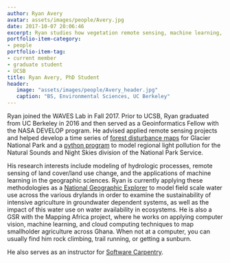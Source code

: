 ```yaml
---
author: Ryan Avery
avatar: assets/images/people/Avery.jpg
date: 2017-10-07 20:06:46
excerpt: Ryan studies how vegetation remote sensing, machine learning, and ecohydrological modeling can characterize the relationships between crop water use and groundwater depletion.
portfolio-item-category:
- people
portfolio-item-tag:
- current member
- graduate student
- UCSB
title: Ryan Avery, PhD Student
header:
   image: "assets/images/people/Avery_header.jpg"
   caption: "BS, Environmental Sciences, UC Berkeley"
---
```


Ryan joined the WAVES Lab in Fall 2017. Prior to UCSB, Ryan graduated from UC Berkeley in 2016 and then served as a Geoinformatics Fellow with the NASA DEVELOP program. He advised applied remote sensing projects and helped develop a time series of [forest disturbance maps](https://develop.larc.nasa.gov/2017/spring/GlacierNationalParkClimateII.html) for Glacier National Park and a [python program](https://develop.larc.nasa.gov/2017/summer/WyomingCrossII.html) to model regional light pollution for the Natural Sounds and Night Skies division of the National Park Service. 

His research interests include modeling of hydrologic processes, remote sensing of land cover/land use change, and the applications of machine learning in the geographic sciences. Ryan is currently applying these methodologies as a [National Geographic Explorer](http://www.news.ucsb.edu/2019/019303/eyes-sky-skynet-nicer) to model field scale water use across the various drylands in order to examine the sustainability of intensive agriculture in groundwater dependent systems, as well as the impact of this water use on water availability in ecosystems. He is also a GSR with the Mapping Africa project, where he works on applying computer vision, machine learning, and cloud computing techniques to map smallholder agriculture across Ghana. When not at a computer, you can usually find him rock climbing, trail running, or getting a sunburn.

He also serves as an instructor for [Software Carpentry](https://software-carpentry.org/).


